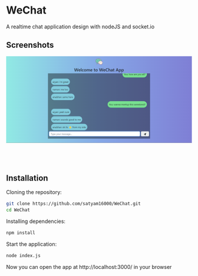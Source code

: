 # WeChat
A realtime chat application design with nodeJS and socket.io

## Screenshots

![App Screenshot](singlechat.png)
<br />
<br />
<br />
<br />


## Installation

Cloning the repository:

```bash
git clone https://github.com/satyam16000/WeChat.git
cd WeChat
```
Installing dependencies:

```bash
npm install
```
Start the application:

```bash
node index.js
```
Now you can open the app at http://localhost:3000/ in your browser 
